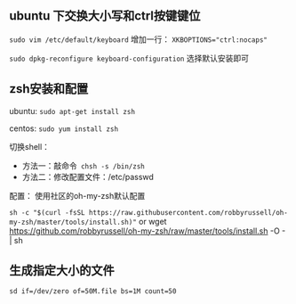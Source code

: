 ## ubuntu 下交换大小写和ctrl按键键位

```sudo vim /etc/default/keyboard```
增加一行：
``` XKBOPTIONS="ctrl:nocaps" ```

``` sudo dpkg-reconfigure keyboard-configuration ```
选择默认安装即可

## zsh安装和配置

ubuntu: ``` sudo apt-get install zsh ```

centos: ``` sudo yum install zsh ```

切换shell：
- 方法一：敲命令``` chsh -s /bin/zsh```
- 方法二：修改配置文件：/etc/passwd

配置： 使用社区的oh-my-zsh默认配置

``` sh -c "$(curl -fsSL https://raw.githubusercontent.com/robbyrussell/oh-my-zsh/master/tools/install.sh)" ```
or
wget https://github.com/robbyrussell/oh-my-zsh/raw/master/tools/install.sh -O - | sh

## 生成指定大小的文件
``` sd if=/dev/zero of=50M.file bs=1M count=50 ``` 


